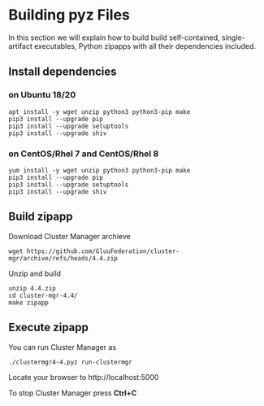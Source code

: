 # Building pyz Files
In this section we will explain how to build build self-contained, single-artifact executables, Python zipapps with all their dependencies included.


## Install dependencies

### on Ubuntu 18/20

```
apt install -y wget unzip python3 python3-pip make
pip3 install --upgrade pip
pip3 install --upgrade setuptools
pip3 install --upgrade shiv
```

### on CentOS/Rhel 7 and CentOS/Rhel 8

```
yum install -y wget unzip python3 python3-pip make
pip3 install --upgrade pip
pip3 install --upgrade setuptools
pip3 install --upgrade shiv
```

## Build zipapp

Download Cluster Manager archieve

```
wget https://github.com/GluuFederation/cluster-mgr/archive/refs/heads/4.4.zip
```

Unzip and build

```
unzip 4.4.zip
cd cluster-mgr-4.4/
make zipapp
```

## Execute zipapp

You can run Cluster Manager as

```
./clustermgr4-4.pyz run-clustermgr
```

Locate your browser to http://localhost:5000

To stop Cluster Manager press **Ctrl+C**
